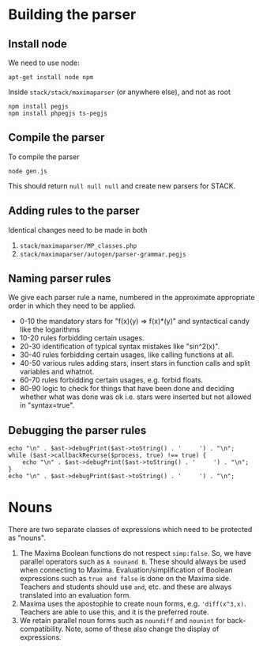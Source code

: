 # Building the parser


## Install node

We need to use node:

    apt-get install node npm

Inside `stack/stack/maximaparser` (or anywhere else), and not as root

    npm install pegjs 
    npm install phpegjs ts-pegjs

## Compile the parser

To compile the parser

    node gen.js

This should return `null null null` and create new parsers for STACK.

## Adding rules to the parser

Identical changes need to be made in both

1. `stack/maximaparser/MP_classes.php`
2. `stack/maximaparser/autogen/parser-grammar.pegjs`


## Naming parser rules

We give each parser rule a name, numbered in the approximate appropriate order in which they need to be applied.

* 0-10 the mandatory stars for "f(x)(y) => f(x)*(y)" and syntactical candy like the logarithms
* 10-20 rules forbidding certain usages.
* 20-30 identification of typical syntax mistakes like "sin^2(x)".
* 30-40 rules forbidding certain usages, like calling functions at all.
* 40-50 various rules adding stars, insert stars in function calls and split variables and whatnot.
* 60-70 rules forbidding certain usages, e.g. forbid floats.
* 80-90 logic to check for things that have been done and deciding whether what was done was ok i.e. stars were inserted but not allowed in "syntax=true".

## Debugging the parser rules

    echo "\n" . $ast->debugPrint($ast->toString() . '     ') . "\n";
    while ($ast->callbackRecurse($process, true) !== true) {
        echo "\n" . $ast->debugPrint($ast->toString() . '     ') . "\n";
    }
    echo "\n" . $ast->debugPrint($ast->toString() . '     ') . "\n";

# Nouns

There are two separate classes of expressions which need to be protected as "nouns".

1. The Maxima Boolean functions do not respect `simp:false`.  So, we have parallel operators such as `A nounand B`.  These should always be used when connecting to Maxima.  Evaluation/simplification of Boolean expressions such as `true and false` is done on the Maxima side.  Teachers and students should use `and`, etc. and these are always translated into an evaluation form.
2. Maxima uses the apostophie to create noun forms, e.g. `'diff(x^3,x)`.  Teachers are able to use this, and it is the preferred route.
3. We retain parallel noun forms such as `noundiff` and `nounint` for back-compatibility.  Note, some of these also change the display of expressions.


